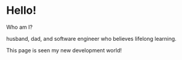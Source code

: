 # Hello!
Who am I?

husband, dad, and software engineer who believes lifelong learning.

This page is seen my new development world!
